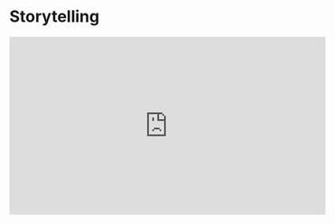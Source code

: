 # Storytelling

<div class="iframeWrapper">
	<iframe width="560" height="315" src="https://www.youtube.com/embed/vimxTPBY2Pc" frameborder="0" allowfullscreen></iframe>
</div>

